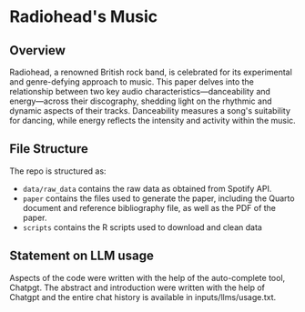 # Radiohead's Music

## Overview
Radiohead, a renowned British rock band, is celebrated for its experimental and genre-defying approach to music. This paper delves into the relationship between two key audio characteristics—danceability and energy—across their discography, shedding light on the rhythmic and dynamic aspects of their tracks. Danceability measures a song's suitability for dancing, while energy reflects the intensity and activity within the music.


## File Structure

The repo is structured as:

-   `data/raw_data` contains the raw data as obtained from Spotify API.
-   `paper` contains the files used to generate the paper, including the Quarto document and reference bibliography file, as well as the PDF of the paper. 
-   `scripts` contains the R scripts used to download and clean data


## Statement on LLM usage

Aspects of the code were written with the help of the auto-complete tool, Chatpgt. The abstract and introduction were written with the help of Chatgpt and the entire chat history is available in inputs/llms/usage.txt.

